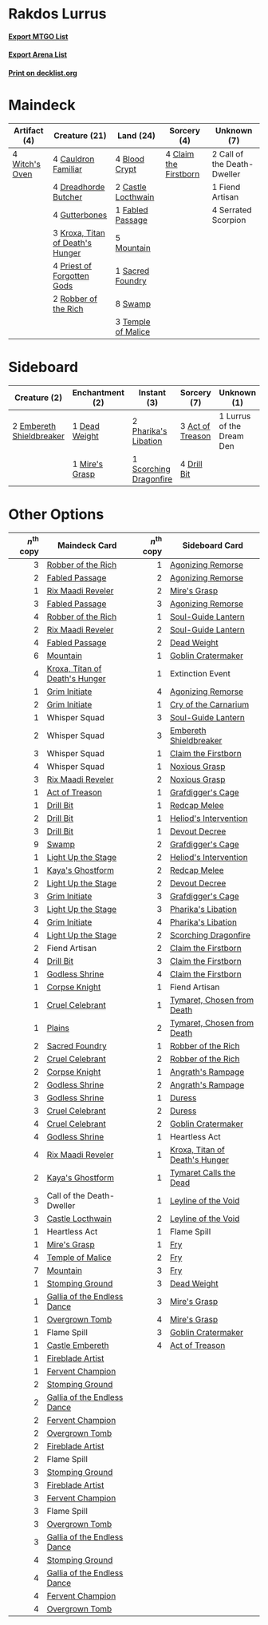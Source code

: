 # Rakdos Lurrus

#### [Export MTGO List](../collection/Rakdos%20Lurrus/Rakdos%20Lurrus.txt)
#### [Export Arena List](../collection/Rakdos%20Lurrus/Rakdos%20Lurrus_arena.txt)
#### [Print on decklist.org](http://decklist.org/?deckmain=4%09Blood%20Crypt%0A2%09Call%20of%20the%20Death-Dweller%0A2%09Castle%20Locthwain%0A4%09Cauldron%20Familiar%0A4%09Claim%20the%20Firstborn%0A4%09Dreadhorde%20Butcher%0A1%09Fabled%20Passage%0A1%09Fiend%20Artisan%0A4%09Gutterbones%0A3%09Kroxa,%20Titan%20of%20Death's%20Hunger%0A5%09Mountain%0A4%09Priest%20of%20Forgotten%20Gods%0A2%09Robber%20of%20the%20Rich%0A1%09Sacred%20Foundry%0A4%09Serrated%20Scorpion%0A8%09Swamp%0A3%09Temple%20of%20Malice%0A4%09Witch's%20Oven&deckside=3%09Act%20of%20Treason%0A1%09Dead%20Weight%0A4%09Drill%20Bit%0A2%09Embereth%20Shieldbreaker%0A1%09Lurrus%20of%20the%20Dream%20Den%0A1%09Mire's%20Grasp%0A2%09Pharika's%20Libation%0A1%09Scorching%20Dragonfire)
# Maindeck

|                                      Artifact (4)                                       |                                               Creature (21)                                               |                                          Land (24)                                          |                                          Sorcery (4)                                           |        Unknown (7)        |
|-----------------------------------------------------------------------------------------|-----------------------------------------------------------------------------------------------------------|---------------------------------------------------------------------------------------------|------------------------------------------------------------------------------------------------|---------------------------|
|4 [Witch's Oven](http://gatherer.wizards.com/Pages/Card/Details.aspx?multiverseid=473199)|4 [Cauldron Familiar](http://gatherer.wizards.com/Pages/Card/Details.aspx?multiverseid=473043)             |4 [Blood Crypt](http://gatherer.wizards.com/Pages/Card/Details.aspx?multiverseid=97102)      |4 [Claim the Firstborn](http://gatherer.wizards.com/Pages/Card/Details.aspx?multiverseid=473080)|2 Call of the Death-Dweller|
|                                                                                         |4 [Dreadhorde Butcher](http://gatherer.wizards.com/Pages/Card/Details.aspx?multiverseid=461121)            |2 [Castle Locthwain](http://gatherer.wizards.com/Pages/Card/Details.aspx?multiverseid=473203)|                                                                                                |1 Fiend Artisan            |
|                                                                                         |4 [Gutterbones](http://gatherer.wizards.com/Pages/Card/Details.aspx?multiverseid=457220)                   |1 [Fabled Passage](http://gatherer.wizards.com/Pages/Card/Details.aspx?multiverseid=473206)  |                                                                                                |4 Serrated Scorpion        |
|                                                                                         |3 [Kroxa, Titan of Death's Hunger](http://gatherer.wizards.com/Pages/Card/Details.aspx?multiverseid=476472)|5 [Mountain](http://gatherer.wizards.com/Pages/Card/Details.aspx?multiverseid=439859)        |                                                                                                |                           |
|                                                                                         |4 [Priest of Forgotten Gods](http://gatherer.wizards.com/Pages/Card/Details.aspx?multiverseid=457227)      |1 [Sacred Foundry](http://gatherer.wizards.com/Pages/Card/Details.aspx?multiverseid=405106)  |                                                                                                |                           |
|                                                                                         |2 [Robber of the Rich](http://gatherer.wizards.com/Pages/Card/Details.aspx?multiverseid=473100)            |8 [Swamp](http://gatherer.wizards.com/Pages/Card/Details.aspx?multiverseid=439858)           |                                                                                                |                           |
|                                                                                         |                                                                                                           |3 [Temple of Malice](http://gatherer.wizards.com/Pages/Card/Details.aspx?multiverseid=378536)|                                                                                                |                           |


# Sideboard

|                                           Creature (2)                                            |                                     Enchantment (2)                                     |                                           Instant (3)                                           |                                        Sorcery (7)                                        |       Unknown (1)       |
|---------------------------------------------------------------------------------------------------|-----------------------------------------------------------------------------------------|-------------------------------------------------------------------------------------------------|-------------------------------------------------------------------------------------------|-------------------------|
|2 [Embereth Shieldbreaker](http://gatherer.wizards.com/Pages/Card/Details.aspx?multiverseid=473084)|1 [Dead Weight](http://gatherer.wizards.com/Pages/Card/Details.aspx?multiverseid=452817) |2 [Pharika's Libation](http://gatherer.wizards.com/Pages/Card/Details.aspx?multiverseid=476362)  |3 [Act of Treason](http://gatherer.wizards.com/Pages/Card/Details.aspx?multiverseid=442107)|1 Lurrus of the Dream Den|
|                                                                                                   |1 [Mire's Grasp](http://gatherer.wizards.com/Pages/Card/Details.aspx?multiverseid=476357)|1 [Scorching Dragonfire](http://gatherer.wizards.com/Pages/Card/Details.aspx?multiverseid=473101)|4 [Drill Bit](http://gatherer.wizards.com/Pages/Card/Details.aspx?multiverseid=457217)     |                         |


# Other Options

|*n*<sup>th</sup> copy|                                              Maindeck Card                                              |*n*<sup>th</sup> copy|                                             Sideboard Card                                              |
|--------------------:|---------------------------------------------------------------------------------------------------------|--------------------:|---------------------------------------------------------------------------------------------------------|
|                    3|[Robber of the Rich](http://gatherer.wizards.com/Pages/Card/Details.aspx?multiverseid=473100)            |                    1|[Agonizing Remorse](http://gatherer.wizards.com/Pages/Card/Details.aspx?multiverseid=476334)             |
|                    2|[Fabled Passage](http://gatherer.wizards.com/Pages/Card/Details.aspx?multiverseid=473206)                |                    2|[Agonizing Remorse](http://gatherer.wizards.com/Pages/Card/Details.aspx?multiverseid=476334)             |
|                    1|[Rix Maadi Reveler](http://gatherer.wizards.com/Pages/Card/Details.aspx?multiverseid=457253)             |                    2|[Mire's Grasp](http://gatherer.wizards.com/Pages/Card/Details.aspx?multiverseid=476357)                  |
|                    3|[Fabled Passage](http://gatherer.wizards.com/Pages/Card/Details.aspx?multiverseid=473206)                |                    3|[Agonizing Remorse](http://gatherer.wizards.com/Pages/Card/Details.aspx?multiverseid=476334)             |
|                    4|[Robber of the Rich](http://gatherer.wizards.com/Pages/Card/Details.aspx?multiverseid=473100)            |                    1|[Soul-Guide Lantern](http://gatherer.wizards.com/Pages/Card/Details.aspx?multiverseid=476488)            |
|                    2|[Rix Maadi Reveler](http://gatherer.wizards.com/Pages/Card/Details.aspx?multiverseid=457253)             |                    2|[Soul-Guide Lantern](http://gatherer.wizards.com/Pages/Card/Details.aspx?multiverseid=476488)            |
|                    4|[Fabled Passage](http://gatherer.wizards.com/Pages/Card/Details.aspx?multiverseid=473206)                |                    2|[Dead Weight](http://gatherer.wizards.com/Pages/Card/Details.aspx?multiverseid=452817)                   |
|                    6|[Mountain](http://gatherer.wizards.com/Pages/Card/Details.aspx?multiverseid=439859)                      |                    1|[Goblin Cratermaker](http://gatherer.wizards.com/Pages/Card/Details.aspx?multiverseid=452853)            |
|                    4|[Kroxa, Titan of Death's Hunger](http://gatherer.wizards.com/Pages/Card/Details.aspx?multiverseid=476472)|                    1|Extinction Event                                                                                         |
|                    1|[Grim Initiate](http://gatherer.wizards.com/Pages/Card/Details.aspx?multiverseid=461057)                 |                    4|[Agonizing Remorse](http://gatherer.wizards.com/Pages/Card/Details.aspx?multiverseid=476334)             |
|                    2|[Grim Initiate](http://gatherer.wizards.com/Pages/Card/Details.aspx?multiverseid=461057)                 |                    1|[Cry of the Carnarium](http://gatherer.wizards.com/Pages/Card/Details.aspx?multiverseid=457214)          |
|                    1|Whisper Squad                                                                                            |                    3|[Soul-Guide Lantern](http://gatherer.wizards.com/Pages/Card/Details.aspx?multiverseid=476488)            |
|                    2|Whisper Squad                                                                                            |                    3|[Embereth Shieldbreaker](http://gatherer.wizards.com/Pages/Card/Details.aspx?multiverseid=473084)        |
|                    3|Whisper Squad                                                                                            |                    1|[Claim the Firstborn](http://gatherer.wizards.com/Pages/Card/Details.aspx?multiverseid=473080)           |
|                    4|Whisper Squad                                                                                            |                    1|[Noxious Grasp](http://gatherer.wizards.com/Pages/Card/Details.aspx?multiverseid=466864)                 |
|                    3|[Rix Maadi Reveler](http://gatherer.wizards.com/Pages/Card/Details.aspx?multiverseid=457253)             |                    2|[Noxious Grasp](http://gatherer.wizards.com/Pages/Card/Details.aspx?multiverseid=466864)                 |
|                    1|[Act of Treason](http://gatherer.wizards.com/Pages/Card/Details.aspx?multiverseid=442107)                |                    1|[Grafdigger's Cage](http://gatherer.wizards.com/Pages/Card/Details.aspx?multiverseid=278452)             |
|                    1|[Drill Bit](http://gatherer.wizards.com/Pages/Card/Details.aspx?multiverseid=457217)                     |                    1|[Redcap Melee](http://gatherer.wizards.com/Pages/Card/Details.aspx?multiverseid=473097)                  |
|                    2|[Drill Bit](http://gatherer.wizards.com/Pages/Card/Details.aspx?multiverseid=457217)                     |                    1|[Heliod's Intervention](http://gatherer.wizards.com/Pages/Card/Details.aspx?multiverseid=476270)         |
|                    3|[Drill Bit](http://gatherer.wizards.com/Pages/Card/Details.aspx?multiverseid=457217)                     |                    1|[Devout Decree](http://gatherer.wizards.com/Pages/Card/Details.aspx?multiverseid=466767)                 |
|                    9|[Swamp](http://gatherer.wizards.com/Pages/Card/Details.aspx?multiverseid=439858)                         |                    2|[Grafdigger's Cage](http://gatherer.wizards.com/Pages/Card/Details.aspx?multiverseid=278452)             |
|                    1|[Light Up the Stage](http://gatherer.wizards.com/Pages/Card/Details.aspx?multiverseid=457251)            |                    2|[Heliod's Intervention](http://gatherer.wizards.com/Pages/Card/Details.aspx?multiverseid=476270)         |
|                    1|[Kaya's Ghostform](http://gatherer.wizards.com/Pages/Card/Details.aspx?multiverseid=461021)              |                    2|[Redcap Melee](http://gatherer.wizards.com/Pages/Card/Details.aspx?multiverseid=473097)                  |
|                    2|[Light Up the Stage](http://gatherer.wizards.com/Pages/Card/Details.aspx?multiverseid=457251)            |                    2|[Devout Decree](http://gatherer.wizards.com/Pages/Card/Details.aspx?multiverseid=466767)                 |
|                    3|[Grim Initiate](http://gatherer.wizards.com/Pages/Card/Details.aspx?multiverseid=461057)                 |                    3|[Grafdigger's Cage](http://gatherer.wizards.com/Pages/Card/Details.aspx?multiverseid=278452)             |
|                    3|[Light Up the Stage](http://gatherer.wizards.com/Pages/Card/Details.aspx?multiverseid=457251)            |                    3|[Pharika's Libation](http://gatherer.wizards.com/Pages/Card/Details.aspx?multiverseid=476362)            |
|                    4|[Grim Initiate](http://gatherer.wizards.com/Pages/Card/Details.aspx?multiverseid=461057)                 |                    4|[Pharika's Libation](http://gatherer.wizards.com/Pages/Card/Details.aspx?multiverseid=476362)            |
|                    4|[Light Up the Stage](http://gatherer.wizards.com/Pages/Card/Details.aspx?multiverseid=457251)            |                    2|[Scorching Dragonfire](http://gatherer.wizards.com/Pages/Card/Details.aspx?multiverseid=473101)          |
|                    2|Fiend Artisan                                                                                            |                    2|[Claim the Firstborn](http://gatherer.wizards.com/Pages/Card/Details.aspx?multiverseid=473080)           |
|                    4|[Drill Bit](http://gatherer.wizards.com/Pages/Card/Details.aspx?multiverseid=457217)                     |                    3|[Claim the Firstborn](http://gatherer.wizards.com/Pages/Card/Details.aspx?multiverseid=473080)           |
|                    1|[Godless Shrine](http://gatherer.wizards.com/Pages/Card/Details.aspx?multiverseid=405099)                |                    4|[Claim the Firstborn](http://gatherer.wizards.com/Pages/Card/Details.aspx?multiverseid=473080)           |
|                    1|[Corpse Knight](http://gatherer.wizards.com/Pages/Card/Details.aspx?multiverseid=466960)                 |                    1|Fiend Artisan                                                                                            |
|                    1|[Cruel Celebrant](http://gatherer.wizards.com/Pages/Card/Details.aspx?multiverseid=461115)               |                    1|[Tymaret, Chosen from Death](http://gatherer.wizards.com/Pages/Card/Details.aspx?multiverseid=476370)    |
|                    1|[Plains](http://gatherer.wizards.com/Pages/Card/Details.aspx?multiverseid=439856)                        |                    2|[Tymaret, Chosen from Death](http://gatherer.wizards.com/Pages/Card/Details.aspx?multiverseid=476370)    |
|                    2|[Sacred Foundry](http://gatherer.wizards.com/Pages/Card/Details.aspx?multiverseid=405106)                |                    1|[Robber of the Rich](http://gatherer.wizards.com/Pages/Card/Details.aspx?multiverseid=473100)            |
|                    2|[Cruel Celebrant](http://gatherer.wizards.com/Pages/Card/Details.aspx?multiverseid=461115)               |                    2|[Robber of the Rich](http://gatherer.wizards.com/Pages/Card/Details.aspx?multiverseid=473100)            |
|                    2|[Corpse Knight](http://gatherer.wizards.com/Pages/Card/Details.aspx?multiverseid=466960)                 |                    1|[Angrath's Rampage](http://gatherer.wizards.com/Pages/Card/Details.aspx?multiverseid=461112)             |
|                    2|[Godless Shrine](http://gatherer.wizards.com/Pages/Card/Details.aspx?multiverseid=405099)                |                    2|[Angrath's Rampage](http://gatherer.wizards.com/Pages/Card/Details.aspx?multiverseid=461112)             |
|                    3|[Godless Shrine](http://gatherer.wizards.com/Pages/Card/Details.aspx?multiverseid=405099)                |                    1|[Duress](http://gatherer.wizards.com/Pages/Card/Details.aspx?multiverseid=14557)                         |
|                    3|[Cruel Celebrant](http://gatherer.wizards.com/Pages/Card/Details.aspx?multiverseid=461115)               |                    2|[Duress](http://gatherer.wizards.com/Pages/Card/Details.aspx?multiverseid=14557)                         |
|                    4|[Cruel Celebrant](http://gatherer.wizards.com/Pages/Card/Details.aspx?multiverseid=461115)               |                    2|[Goblin Cratermaker](http://gatherer.wizards.com/Pages/Card/Details.aspx?multiverseid=452853)            |
|                    4|[Godless Shrine](http://gatherer.wizards.com/Pages/Card/Details.aspx?multiverseid=405099)                |                    1|Heartless Act                                                                                            |
|                    4|[Rix Maadi Reveler](http://gatherer.wizards.com/Pages/Card/Details.aspx?multiverseid=457253)             |                    1|[Kroxa, Titan of Death's Hunger](http://gatherer.wizards.com/Pages/Card/Details.aspx?multiverseid=476472)|
|                    2|[Kaya's Ghostform](http://gatherer.wizards.com/Pages/Card/Details.aspx?multiverseid=461021)              |                    1|[Tymaret Calls the Dead](http://gatherer.wizards.com/Pages/Card/Details.aspx?multiverseid=476369)        |
|                    3|Call of the Death-Dweller                                                                                |                    1|[Leyline of the Void](http://gatherer.wizards.com/Pages/Card/Details.aspx?multiverseid=107682)           |
|                    3|[Castle Locthwain](http://gatherer.wizards.com/Pages/Card/Details.aspx?multiverseid=473203)              |                    2|[Leyline of the Void](http://gatherer.wizards.com/Pages/Card/Details.aspx?multiverseid=107682)           |
|                    1|Heartless Act                                                                                            |                    1|Flame Spill                                                                                              |
|                    1|[Mire's Grasp](http://gatherer.wizards.com/Pages/Card/Details.aspx?multiverseid=476357)                  |                    1|[Fry](http://gatherer.wizards.com/Pages/Card/Details.aspx?multiverseid=466894)                           |
|                    4|[Temple of Malice](http://gatherer.wizards.com/Pages/Card/Details.aspx?multiverseid=378536)              |                    2|[Fry](http://gatherer.wizards.com/Pages/Card/Details.aspx?multiverseid=466894)                           |
|                    7|[Mountain](http://gatherer.wizards.com/Pages/Card/Details.aspx?multiverseid=439859)                      |                    3|[Fry](http://gatherer.wizards.com/Pages/Card/Details.aspx?multiverseid=466894)                           |
|                    1|[Stomping Ground](http://gatherer.wizards.com/Pages/Card/Details.aspx?multiverseid=405110)               |                    3|[Dead Weight](http://gatherer.wizards.com/Pages/Card/Details.aspx?multiverseid=452817)                   |
|                    1|[Gallia of the Endless Dance](http://gatherer.wizards.com/Pages/Card/Details.aspx?multiverseid=476468)   |                    3|[Mire's Grasp](http://gatherer.wizards.com/Pages/Card/Details.aspx?multiverseid=476357)                  |
|                    1|[Overgrown Tomb](http://gatherer.wizards.com/Pages/Card/Details.aspx?multiverseid=405103)                |                    4|[Mire's Grasp](http://gatherer.wizards.com/Pages/Card/Details.aspx?multiverseid=476357)                  |
|                    1|Flame Spill                                                                                              |                    3|[Goblin Cratermaker](http://gatherer.wizards.com/Pages/Card/Details.aspx?multiverseid=452853)            |
|                    1|[Castle Embereth](http://gatherer.wizards.com/Pages/Card/Details.aspx?multiverseid=473201)               |                    4|[Act of Treason](http://gatherer.wizards.com/Pages/Card/Details.aspx?multiverseid=442107)                |
|                    1|[Fireblade Artist](http://gatherer.wizards.com/Pages/Card/Details.aspx?multiverseid=457316)              |                     |                                                                                                         |
|                    1|[Fervent Champion](http://gatherer.wizards.com/Pages/Card/Details.aspx?multiverseid=473086)              |                     |                                                                                                         |
|                    2|[Stomping Ground](http://gatherer.wizards.com/Pages/Card/Details.aspx?multiverseid=405110)               |                     |                                                                                                         |
|                    2|[Gallia of the Endless Dance](http://gatherer.wizards.com/Pages/Card/Details.aspx?multiverseid=476468)   |                     |                                                                                                         |
|                    2|[Fervent Champion](http://gatherer.wizards.com/Pages/Card/Details.aspx?multiverseid=473086)              |                     |                                                                                                         |
|                    2|[Overgrown Tomb](http://gatherer.wizards.com/Pages/Card/Details.aspx?multiverseid=405103)                |                     |                                                                                                         |
|                    2|[Fireblade Artist](http://gatherer.wizards.com/Pages/Card/Details.aspx?multiverseid=457316)              |                     |                                                                                                         |
|                    2|Flame Spill                                                                                              |                     |                                                                                                         |
|                    3|[Stomping Ground](http://gatherer.wizards.com/Pages/Card/Details.aspx?multiverseid=405110)               |                     |                                                                                                         |
|                    3|[Fireblade Artist](http://gatherer.wizards.com/Pages/Card/Details.aspx?multiverseid=457316)              |                     |                                                                                                         |
|                    3|[Fervent Champion](http://gatherer.wizards.com/Pages/Card/Details.aspx?multiverseid=473086)              |                     |                                                                                                         |
|                    3|Flame Spill                                                                                              |                     |                                                                                                         |
|                    3|[Overgrown Tomb](http://gatherer.wizards.com/Pages/Card/Details.aspx?multiverseid=405103)                |                     |                                                                                                         |
|                    3|[Gallia of the Endless Dance](http://gatherer.wizards.com/Pages/Card/Details.aspx?multiverseid=476468)   |                     |                                                                                                         |
|                    4|[Stomping Ground](http://gatherer.wizards.com/Pages/Card/Details.aspx?multiverseid=405110)               |                     |                                                                                                         |
|                    4|[Gallia of the Endless Dance](http://gatherer.wizards.com/Pages/Card/Details.aspx?multiverseid=476468)   |                     |                                                                                                         |
|                    4|[Fervent Champion](http://gatherer.wizards.com/Pages/Card/Details.aspx?multiverseid=473086)              |                     |                                                                                                         |
|                    4|[Overgrown Tomb](http://gatherer.wizards.com/Pages/Card/Details.aspx?multiverseid=405103)                |                     |                                                                                                         |

